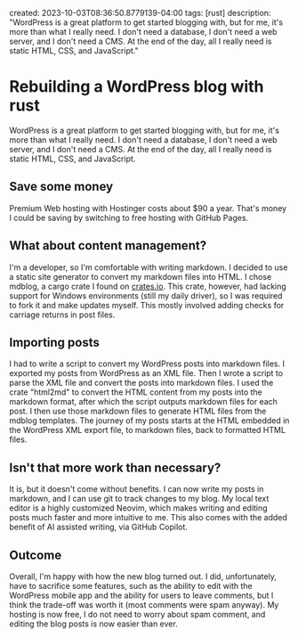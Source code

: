created: 2023-10-03T08:36:50.8779139-04:00
tags: [rust]
description: "WordPress is a great platform to get started blogging with, but for me, it's more than what I really need. I don't need a database, I don't need a web server, and I don't need a CMS. At the end of the day, all I really need is static HTML, CSS, and JavaScript."

# Rebuilding a WordPress blog with rust

WordPress is a great platform to get started blogging with, but for me, it's more than what I really need. I don't need a database, I don't need a web server, and I don't need a CMS. At the end of the day, all I really need is static HTML, CSS, and JavaScript.

## Save some money
Premium Web hosting with Hostinger costs about $90 a year. That's money I could be saving by switching to free hosting with GitHub Pages.

## What about content management?
I'm a developer, so I'm comfortable with writing markdown. I decided to use a static site generator to convert my markdown files into HTML. I chose mdblog, a cargo crate I found on [crates.io](https://crates.io). This crate, however, had lacking support for Windows environments (still my daily driver), so I was required to fork it and make updates myself. This mostly involved adding checks for carriage returns in post files.

## Importing posts
I had to write a script to convert my WordPress posts into markdown files. I exported my posts from WordPress as an XML file. Then I wrote a script to parse the XML file and convert the posts into markdown files. I used the crate "html2md" to convert the HTML content from my posts into the markdown format, after which the script outputs markdown files for each post. I then use those markdown files to generate HTML files from the mdblog templates. The journey of my posts starts at the HTML embedded in the WordPress XML export file, to markdown files, back to formatted HTML files.

## Isn't that more work than necessary?
It is, but it doesn't come without benefits. I can now write my posts in markdown, and I can use git to track changes to my blog. My local text editor is a highly customized Neovim, which makes writing and editing posts much faster and more intuitive to me. This also comes with the added benefit of AI assisted writing, via GitHub Copilot.

## Outcome
Overall, I'm happy with how the new blog turned out. I did, unfortunately, have to sacrifice some features, such as the ability to edit with the WordPress mobile app and the ability for users to leave comments, but I think the trade-off was worth it (most comments were spam anyway). My hosting is now free, I do not need to worry about spam comment, and editing the blog posts is now easier than ever.

